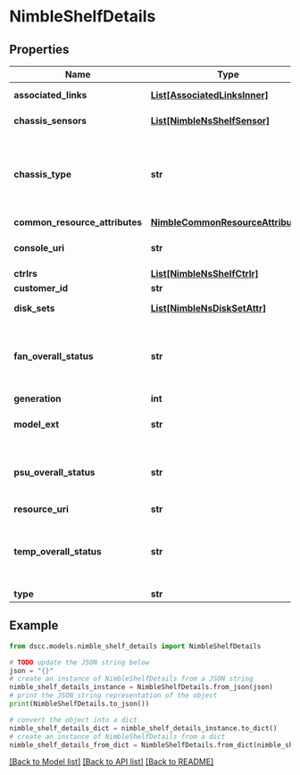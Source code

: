 # NimbleShelfDetails


## Properties

Name | Type | Description | Notes
------------ | ------------- | ------------- | -------------
**associated_links** | [**List[AssociatedLinksInner]**](AssociatedLinksInner.md) | Associated Links Details | [optional] 
**chassis_sensors** | [**List[NimbleNsShelfSensor]**](NimbleNsShelfSensor.md) | List of chassis sensor readings. | [optional] 
**chassis_type** | **str** | Chassis type. Possible values: &#39;chassis_unknown&#39;, &#39;chassis_3u16&#39;, &#39;chassis_4u24&#39;, &#39;chassis_nmbl_2u12&#39;, &#39;chassis_nmbl_4u24&#39; | [optional] 
**common_resource_attributes** | [**NimbleCommonResourceAttributes**](NimbleCommonResourceAttributes.md) |  | [optional] 
**console_uri** | **str** | consoleUri for detailed storage object | [optional] 
**ctrlrs** | [**List[NimbleNsShelfCtrlr]**](NimbleNsShelfCtrlr.md) | List of ctrlr info. | [optional] 
**customer_id** | **str** | customerId | [optional] 
**disk_sets** | [**List[NimbleNsDiskSetAttr]**](NimbleNsDiskSetAttr.md) | Attributes for the disk sets in this shelf. | [optional] 
**fan_overall_status** | **str** | The overall status for the fans on both controllers. Possible values: &#39;OK&#39;, &#39;Alerted&#39;, &#39;Failed&#39;, &#39;Missing&#39;. | [optional] 
**generation** | **int** | generation | [optional] 
**model_ext** | **str** | Extended model of the shelf or head unit. | [optional] 
**psu_overall_status** | **str** | The overall status for the PSUs. Possible values: &#39;OK&#39;, &#39;Alerted&#39;, &#39;Failed&#39;, &#39;Missing&#39;. | [optional] 
**resource_uri** | **str** | Link to the object URI | [optional] 
**temp_overall_status** | **str** | The overall status for the temperature on both controllers. Possible values: &#39;OK&#39;, &#39;Alerted&#39;, &#39;Failed&#39;, &#39;Missing&#39;. | [optional] 
**type** | **str** | type | [optional] 

## Example

```python
from dscc.models.nimble_shelf_details import NimbleShelfDetails

# TODO update the JSON string below
json = "{}"
# create an instance of NimbleShelfDetails from a JSON string
nimble_shelf_details_instance = NimbleShelfDetails.from_json(json)
# print the JSON string representation of the object
print(NimbleShelfDetails.to_json())

# convert the object into a dict
nimble_shelf_details_dict = nimble_shelf_details_instance.to_dict()
# create an instance of NimbleShelfDetails from a dict
nimble_shelf_details_from_dict = NimbleShelfDetails.from_dict(nimble_shelf_details_dict)
```
[[Back to Model list]](../README.md#documentation-for-models) [[Back to API list]](../README.md#documentation-for-api-endpoints) [[Back to README]](../README.md)


